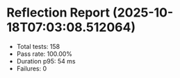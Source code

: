 # Reflection Report (2025-10-18T07:03:08.512064)

- Total tests: 158
- Pass rate: 100.00%
- Duration p95: 54 ms
- Failures: 0

